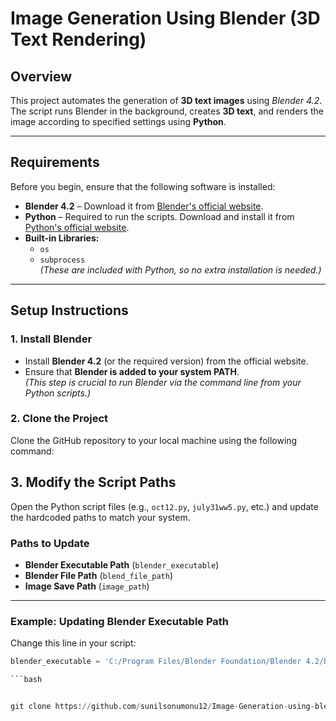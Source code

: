 # **Image Generation Using Blender (3D Text Rendering)**  

## **Overview**  
This project automates the generation of **3D text images** using *Blender 4.2*. The script runs Blender in the background, creates **3D text**, and renders the image according to specified settings using **Python**.

---

## **Requirements**  
Before you begin, ensure that the following software is installed:

- **Blender 4.2** – Download it from [Blender's official website](https://www.blender.org/download/).
- **Python** – Required to run the scripts. Download and install it from [Python's official website](https://www.python.org/downloads/).
- **Built-in Libraries:**  
  - `os`
  - `subprocess`  
  *(These are included with Python, so no extra installation is needed.)*

---

## **Setup Instructions**  

### **1. Install Blender**  
- Install **Blender 4.2** (or the required version) from the official website.  
- Ensure that **Blender is added to your system PATH**.  
  *(This step is crucial to run Blender via the command line from your Python scripts.)*

### **2. Clone the Project**  
Clone the GitHub repository to your local machine using the following command:  
## **3. Modify the Script Paths**  
Open the Python script files (e.g., `oct12.py`, `july31ww5.py`, etc.) and update the hardcoded paths to match your system.

### **Paths to Update**  
- **Blender Executable Path** (`blender_executable`)  
- **Blender File Path** (`blend_file_path`)  
- **Image Save Path** (`image_path`)  

---

### **Example: Updating Blender Executable Path**  
Change this line in your script:

```python
blender_executable = 'C:/Program Files/Blender Foundation/Blender 4.2/blender.exe'

```bash


git clone https://github.com/sunilsonumonu12/Image-Generation-using-blender.git

